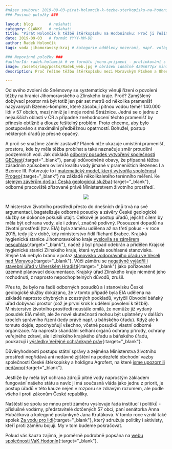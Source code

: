 ```yaml
---
#název souboru: 2019-09-03-pirat-holomcik-k-tezbe-sterkopisku-na-hodoninsku.md
### Povinné položky ###

layout: blog       # nešahat!
category: CLANKY   # nešahat!
title: "Pirát Holomčík k těžbě štěrkopísku na Hodonínsku: Proč ji řešíme?"
date: 2019-09-03   # formát YYYY-MM-DD
author: Radek Holomčík
tags: voda jihomoravský-kraj # kategorie odděleny mezerami, např. volby zemědělství životní-prostředí piráti (viz https://jihomoravsky.pirati.cz/tags/)

### Nepovinné položky ###
#authorId: radek.holomcik # ve formátu jmeno.prijmeni - prolinkování s profilem přes uid
image: /assets/img/posts/Radek_web.jpg # obrázek ideálně 420x677px minifikovaný přes https://tinypng.com/
description: Proč řešíme těžbu štěrkopísku mezi Moravským Pískem a Uherským Ostrohem? Podrobné info o celé kauze.

---
```


Od svého zvolení do Sněmovny se systematicky věnuji řízení o povolení těžby na hranici Jihomoravského a Zlínského kraje. Proč? Zamýšlený dobývací prostor má být totiž jen pár set metrů od několika pramenišť nazývaných Bzenec-komplex, které zásobují pitnou vodou téměř 140.000 lidí v 57 obcích, mezi nimiž je i moje rodná Strážnice. Jedná se o jednu z nejsušších oblastí v ČR a případné znehodnocení těchto pramenišť by přineslo obtížně a dlouze řešitelný problém. Proto chceme, aby bylo postupováno s maximální předběžnou opatrností. Bohužel, postup některých úřadů je přesně opačný. 

A proč se snažíme záměr zastavit? Plánek níže ukazuje umístění pramenišť, prostoru, kde by měla těžba probíhat a také naznačuje směr proudění podzemních vod. Jak dokládá [odborný posudek vytvořený společností GEOtest](https://www.vak-hod.cz/vak/informujeme/petice/33_geotest_posudek.pdf){:target="_blank"}, panují odůvodněné obavy, že případná těžba zásadním způsobem ovlivní kvalitu vody jímané v prameništích Bezenec I a Bzenec III. Potvrzuje to i [matematický model, který vytvořila společnost Progeo](https://www.vak-hod.cz/vak/informujeme/petice/35_1%20Argumentacni-manual-Bzenec-FINAL3spodpisem.pdf){:target="_blank"} na základě několikaletého terénního měření. Ke [stejným závěrům došla i Česká geologická služba](https://www.vak-hod.cz/vak/informujeme/petice/45_2_cgs_1310_2017.pdf){:target="_blank"}, odborné pracoviště zřizované právě Ministerstvem životního prostředí.


<div style="text-align:center"><a href="https://jihomoravsky.pirati.cz/assets/img/posts/mapa-prameniste-web.jpg" target="_blank">
<img src="https://jihomoravsky.pirati.cz/assets/img/posts/mapa-prameniste-web.jpg" style="max-width:100%">
</a></div>


Ministerstvo životního prostředí přesto do dnešních dnů trvá na své argumentaci, bagatelizuje odborné posudky a závěry České geologické služby se dokonce pokusili utajit. Celkově je postup úřadů, jejichž cílem by měla být ochrana vody, ale i zdraví, značně podivný. Posouzení dopadů na životní prostředí (tzv. EIA) byla záměru udělena až na třetí pokus - v roce 2015, tedy již v době, kdy ministerstvo řídil Richard Brabec. Krajská hygienická stanice Jihomoravského kraje [vyslovila se záměrem nesouhlas](https://www.vak-hod.cz/vak/informujeme/petice/30_KHS_JmK_zs_stanoveni_DP_2016_.pdf){:target="_blank"}, načež jí byl případ odebrán a přidělen Krajské hygienické stanici Zlínského kraje, která vydala souhlasné stanovisko. Stejně tak nebylo bráno v potaz [stanovisko vodoprávního úřadu ve Veselí nad Moravou](https://www.vak-hod.cz/vak/informujeme/petice/05_meuveseli_tretikolo_%20stanovisko%20k%20dokumentaci.pdf){:target="_blank"}. Vůči záměru se [negativně vyjádřil i stavební úřad v Uherském Hradišti](https://www.vak-hod.cz/vak/informujeme/petice/47_priloha_c2.pdf){:target="_blank"} jako pořizovatel územně plánovací dokumentace. Krajský úřad Zlínského kraje nicméně jeho rozhodnutí, z naprosto nepochopitelných důvodů, zrušil.

Přes to, že bylo na řadě odborných posudků a i stanovisku České geologické služby dokázáno, že v tomto případě byla EIA udělena na základě naprosto chybných a zcestných podkladů, vytyčil Obvodní báňský úřad dobývací prostor (což je první krok k udělení povolení k těžbě). Ministerstvo životního prostředí neustále omílá, že nemůže již vydaný posudek EIA měnit, ale že nové skutečnosti mohou být uplatněny v dalších krocích správního řízení (tedy právě např. u báňského úřadu). Když ale k tomuto dojde, zpochybňují všechno, včetně posudků vlastní odborné organizace. Na naprosto skandální selhání orgánů ochrany přírody, ochrany veřejného zdraví, ale i zlínského krajského úřadu a báňského úřadu, poukazují i [výsledky Veřejné ochránkyně práv](https://www.vak-hod.cz/vak/informujeme/petice/51_KVOP_Zprava_KVOP-29915_2019_310719.pdf){:target="_blank"}.

Důvěryhodnosti postupu státní správy a zejména Ministerstva životního prostředí nepřidává ani nedávné zjištění na podezřelé obchodní vazby společnosti České štěrkopísky a holdignu Agrofert, na které [jsme upozornili nedávno](https://www.pirati.cz/tiskove-zpravy/holomcik-interpeluje-brabce-pitna-voda-sterkopisky.html){:target="_blank"}. 

Jestliže by měla být ochrana zdrojů pitné vody naprostým základem fungování našeho státu a navíc ji má současná vláda jako jednu z priorit, je postup úřadů v této kauze nejen v rozporu se zdravým rozumem, ale podle všeho i proti zákonům České republiky. 

Naštěstí se spolu se mnou proti záměru vyslovuje řada institucí i politiků - příslušné vodárny, představitelé dotčených 57 obcí, paní senátorka Anna Hubáčková a kolegyně poslankyně Jana Krutáková. V tomto roce vznikl také spolek [Za vodu pro lidi](https://www.zavoduprolidi.cz/){:target="_blank"}, který sdružuje politiky i aktivisty, kteří proti záměru bojují. My v tom budeme pokračovat. 

Pokud vás kauza zajímá, je poměrně podrobně popsána na [webu společnosti VaK Hodonín](https://www.vak-hod.cz/?page_id=3685){:target="_blank"}.
